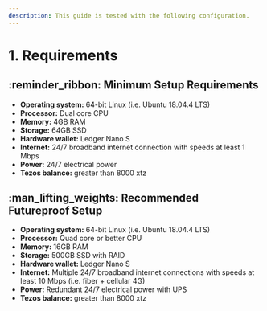 ```yaml
---
description: This guide is tested with the following configuration.
---
```


# 1. Requirements

## :reminder\_ribbon: Minimum Setup Requirements

* **Operating system:** 64-bit Linux (i.e. Ubuntu 18.04.4 LTS)
* **Processor:** Dual core CPU
* **Memory:** 4GB RAM
* **Storage:** 64GB SSD
* **Hardware wallet:** Ledger Nano S
* **Internet:** 24/7 broadband internet connection with speeds at least 1 Mbps
* **Power:** 24/7 electrical power
* **Tezos balance:** greater than 8000 xtz

## :man\_lifting\_weights: Recommended Futureproof Setup

* **Operating system:** 64-bit Linux (i.e. Ubuntu 18.04.4 LTS)
* **Processor:** Quad core or better CPU
* **Memory:** 16GB RAM
* **Storage:** 500GB SSD with RAID
* **Hardware wallet:** Ledger Nano S
* **Internet:** Multiple 24/7 broadband internet connections with speeds at least 10 Mbps (i.e. fiber + cellular 4G)
* **Power:** Redundant 24/7 electrical power with UPS
* **Tezos balance:** greater than 8000 xtz

